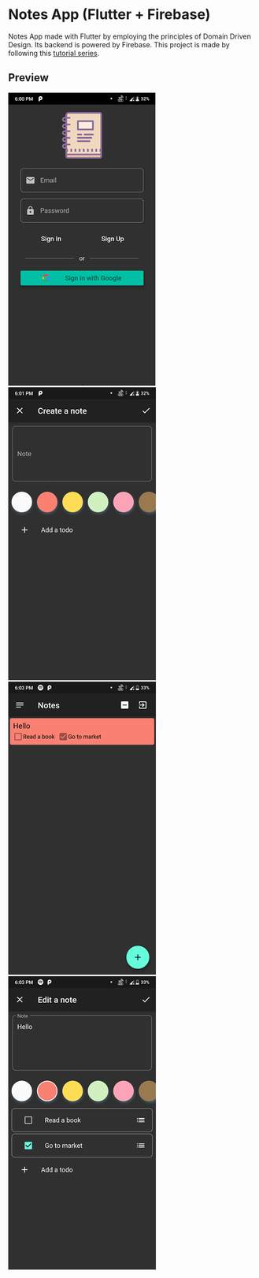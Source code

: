 # Notes App (Flutter + Firebase)
Notes App made with Flutter by employing the principles of Domain Driven Design. Its backend is powered by Firebase. This project is made by following this [tutorial series](https://resocoder.com/2020/03/09/flutter-firebase-ddd-course-1-domain-driven-design-principles/).

## Preview
![](images/img_1.png)
![](images/img_2.png)
![](images/img_3.png)
![](images/img_4.png)